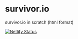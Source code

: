 # survivor.io
survivor.io in scratch (html format)

[![Netlify Status](https://api.netlify.com/api/v1/badges/344c0a20-ff4e-4792-aac2-664932bbecba/deploy-status)](https://app.netlify.com/sites/survivorioscratch/deploys)
